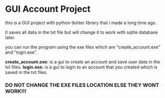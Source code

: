 # GUI Account Project

this is a GUI project with python tkinter library that i made a long time ago.

it saves all data in the txt file but will change it to work with sqlite database later.

you can run the program using the exe files which are "create_account.exe" and "login.exe".

**create_account.exe:**
is a gui to create an account and save user data in the txt files.
**login.exe:**
is a gui to login to an account that you created which is saved in the txt files.

### DO NOT CHANGE THE EXE FILES LOCATION ELSE THEY WONT WORK!!!